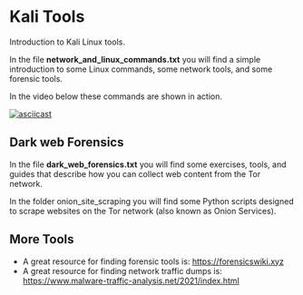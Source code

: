 # Kali Tools
Introduction to Kali Linux tools. 

In the file **network_and_linux_commands.txt** you will find a simple introduction to some Linux commands, some network tools, and some forensic tools. 

In the video below these commands are shown in action.

[![asciicast](https://asciinema.org/a/GXeULYC2qUo8pLupYoEul1QkF.svg)](https://asciinema.org/a/GXeULYC2qUo8pLupYoEul1QkF)

## Dark web Forensics ##
In the file **dark_web_forensics.txt** you will find some exercises, tools, and guides that describe how you can collect web content from  the Tor network. 

In the folder onion_site_scraping you will find some Python scripts designed to scrape websites on the Tor network (also known as Onion Services). 


## More Tools ##
* A great resource for finding forensic tools is: https://forensicswiki.xyz
* A great resource for finding network traffic dumps is: https://www.malware-traffic-analysis.net/2021/index.html
